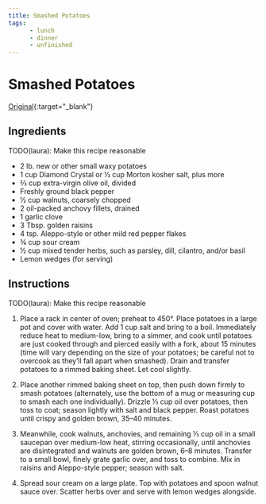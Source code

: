 ```yaml
---
title: Smashed Potatoes
tags: 
      - lunch
      - dinner
      - unfinished
---
```


# Smashed Potatoes

[Original](https://www.bonappetit.com/recipe/crispy-smashed-potatoes-with-walnut-dressing){:target="_blank"}

## Ingredients

TODO(laura): Make this recipe reasonable

* 2 lb. new or other small waxy potatoes
* 1 cup Diamond Crystal or ½ cup Morton kosher salt, plus more
* ⅔ cup extra-virgin olive oil, divided
* Freshly ground black pepper
* ½ cup walnuts, coarsely chopped
* 2 oil-packed anchovy fillets, drained
* 1 garlic clove
* 3 Tbsp. golden raisins
* 4 tsp. Aleppo-style or other mild red pepper flakes
* ¾ cup sour cream
* ½ cup mixed tender herbs, such as parsley, dill, cilantro, and/or basil
* Lemon wedges (for serving)


## Instructions

TODO(laura): Make this recipe reasonable

1. Place a rack in center of oven; preheat to 450°. Place potatoes in a large pot and cover with water. Add 1 cup salt and bring to a boil. Immediately reduce heat to medium-low, bring to a simmer, and cook until potatoes are just cooked through and pierced easily with a fork, about 15 minutes (time will vary depending on the size of your potatoes; be careful not to overcook as they’ll fall apart when smashed). Drain and transfer potatoes to a rimmed baking sheet. Let cool slightly.

2. Place another rimmed baking sheet on top, then push down firmly to smash potatoes (alternately, use the bottom of a mug or measuring cup to smash each one individually). Drizzle ⅓ cup oil over potatoes, then toss to coat; season lightly with salt and black pepper. Roast potatoes until crispy and golden brown, 35–40 minutes.

3. Meanwhile, cook walnuts, anchovies, and remaining ⅓ cup oil in a small saucepan over medium-low heat, stirring occasionally, until anchovies are disintegrated and walnuts are golden brown, 6–8 minutes. Transfer to a small bowl, finely grate garlic over, and toss to combine. Mix in raisins and Aleppo-style pepper; season with salt.

4. Spread sour cream on a large plate. Top with potatoes and spoon walnut sauce over. Scatter herbs over and serve with lemon wedges alongside.